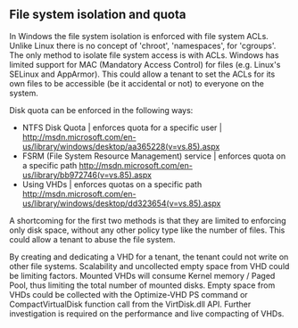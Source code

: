 ## File system isolation and quota
In Windows the file system isolation is enforced with file system ACLs. Unlike Linux there is no concept of 'chroot', 'namespaces', for 'cgroups'. The only method to isolate file system access is with ACLs.
Windows has limited support for MAC (Mandatory Access Control) for files (e.g. Linux's SELinux and AppArmor). This could allow a tenant to set the ACLs for its own files to be accessible (be it accidental or not) to everyone on the system.


Disk quota can be enforced in the following ways:
  - NTFS Disk Quota | enforces quota for a specific user | 
       http://msdn.microsoft.com/en-us/library/windows/desktop/aa365228(v=vs.85).aspx
  - FSRM (File System Resource Management) service | enforces quota on a specific path
       http://msdn.microsoft.com/en-us/library/bb972746(v=vs.85).aspx
  - Using VHDs | enforces quotas on a specific path 
       http://msdn.microsoft.com/en-us/library/windows/desktop/dd323654(v=vs.85).aspx

A shortcoming for the first two methods is that they are limited to enforcing only disk space, without any other policy type like the number of files. This could allow a tenant to abuse the file system. 

By creating and dedicating a VHD for a tenant, the tenant could not write on other file systems. Scalability and uncollected empty space from VHD could be limiting factors. Mounted VHDs will consume Kernel memory / Paged Pool, thus limiting the total number of mounted disks. 
Empty space from VHDs could be collected with the Optimize-VHD PS command or CompactVirtualDisk function call from the VirtDisk.dll API. Further investigation is required on the performance and live compacting of VHDs.
